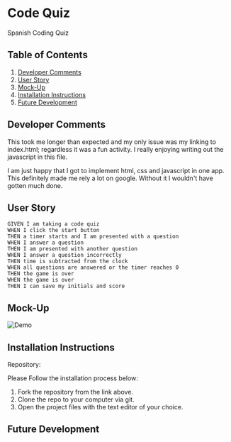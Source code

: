 # Code Quiz

Spanish Coding Quiz

## Table of Contents

1. [Developer Comments](#Developer-Comments)
1. [User Story](#Developer-Comments)
1. [Mock-Up](#Developer-Comments)
1. [Installation Instructions](#Developer-Comments)
1. [Future Development](#Developer-Comments)



## Developer Comments

This took me longer than expected and my only issue was my linking to index.html; regardless it was a fun activity. I really enjoying writing out the javascript in this file. 

I am just happy that I got to implement html, css and javascript in one app. This definitely made me rely a lot on google. Without it I wouldn't have gotten much done.

## User Story

```
GIVEN I am taking a code quiz
WHEN I click the start button
THEN a timer starts and I am presented with a question
WHEN I answer a question
THEN I am presented with another question
WHEN I answer a question incorrectly
THEN time is subtracted from the clock
WHEN all questions are answered or the timer reaches 0
THEN the game is over
WHEN the game is over
THEN I can save my initials and score
```

## Mock-Up

![Demo](assets/demo.gif)

## Installation Instructions

Repository: 

Please Follow the installation process below:

1. Fork the repository from the link above. 
1. Clone the repo to your computer via git.
1. Open the project files with the text editor of your choice.

## Future Development 